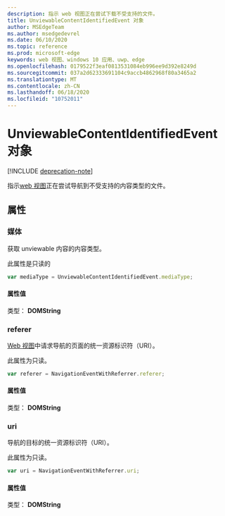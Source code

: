 ```yaml
---
description: 指示 web 视图正在尝试下载不受支持的文件。
title: UnviewableContentIdentifiedEvent 对象
author: MSEdgeTeam
ms.author: msedgedevrel
ms.date: 06/10/2020
ms.topic: reference
ms.prod: microsoft-edge
keywords: web 视图、windows 10 应用、uwp、edge
ms.openlocfilehash: 0179522f3eaf0813531084eb996ee9d392e8249d
ms.sourcegitcommit: 037a2d62333691104c9accb4862968f80a3465a2
ms.translationtype: MT
ms.contentlocale: zh-CN
ms.lasthandoff: 06/18/2020
ms.locfileid: "10752011"
---
```

# UnviewableContentIdentifiedEvent 对象  

[!INCLUDE [deprecation-note](../includes/deprecation-note.md)]  

指示[web 视图](../webview.md)正在尝试导航到不受支持的内容类型的文件。  

## 属性  

### 媒体  

获取 unviewable 内容的内容类型。  

此属性是只读的  

```javascript
var mediaType = UnviewableContentIdentifiedEvent.mediaType;
```  

#### 属性值  

类型： **DOMString**  

### referer  

[Web 视图](../webview.md)中请求导航的页面的统一资源标识符（URI）。  

此属性为只读。  

```javascript
var referer = NavigationEventWithReferrer.referer;
```  

#### 属性值  

类型： **DOMString**  

### uri  

导航的目标的统一资源标识符（URI）。  

此属性为只读。  

```javascript
var uri = NavigationEventWithReferrer.uri;
```  

#### 属性值  

类型： **DOMString**  
